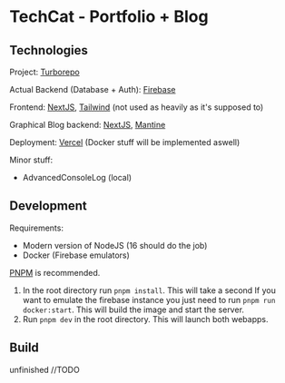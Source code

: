 # TechCat - Portfolio + Blog

## Technologies
Project: [Turborepo](https://turborepo.org/)

Actual Backend (Database + Auth): [Firebase](https://firebase.google.com/)

Frontend: [NextJS](https://nextjs.org/), [Tailwind](https://tailwindcss.com/) (not used as heavily as it's supposed to)

Graphical Blog backend: [NextJS](https://nextjs.org/), [Mantine](https://mantine.dev/)

Deployment: [Vercel](https://vercel.com/) (Docker stuff will be implemented aswell)

Minor stuff:
- AdvancedConsoleLog (local)

## Development
Requirements:
- Modern version of NodeJS (16 should do the job)
- Docker (Firebase emulators)

[PNPM](https://pnpm.io) is recommended.

1. In the root directory run `pnpm install`. This will take a second
If you want to emulate the firebase instance you just need to run `pnpm run docker:start`. This will build the image and start the server.
2. Run `pnpm dev` in the root directory. This will launch both webapps.

## Build
unfinished
//TODO
